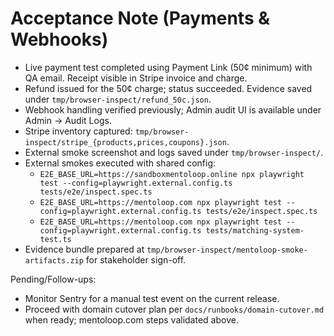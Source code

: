 # Acceptance Note (Payments & Webhooks)

- Live payment test completed using Payment Link (50¢ minimum) with QA email. Receipt visible in Stripe invoice and charge.
- Refund issued for the 50¢ charge; status succeeded. Evidence saved under `tmp/browser-inspect/refund_50c.json`.
- Webhook handling verified previously; Admin audit UI is available under Admin → Audit Logs.
- Stripe inventory captured: `tmp/browser-inspect/stripe_{products,prices,coupons}.json`.
- External smoke screenshot and logs saved under `tmp/browser-inspect/`.
- External smokes executed with shared config:
  - `E2E_BASE_URL=https://sandboxmentoloop.online npx playwright test --config=playwright.external.config.ts tests/e2e/inspect.spec.ts`
  - `E2E_BASE_URL=https://mentoloop.com npx playwright test --config=playwright.external.config.ts tests/e2e/inspect.spec.ts`
  - `E2E_BASE_URL=https://mentoloop.com npx playwright test --config=playwright.external.config.ts tests/matching-system-test.ts`
- Evidence bundle prepared at `tmp/browser-inspect/mentoloop-smoke-artifacts.zip` for stakeholder sign-off.

Pending/Follow-ups:
- Monitor Sentry for a manual test event on the current release.
- Proceed with domain cutover plan per `docs/runbooks/domain-cutover.md` when ready; mentoloop.com steps validated above.
